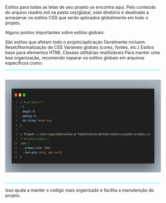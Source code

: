 Estilos para todas as telas de seu projeto se encontra aqui.
Pelo conteúdo do arquivo readmi.md na pasta css/global, este diretório é destinado a armazenar os estilos CSS que serão aplicados globalmente em todo o projeto.

Alguns pontos importantes sobre estilos globais:

São estilos que afetam todo o projeto/aplicação
Geralmente incluem:
Reset/Normalização de CSS
Variáveis globais (cores, fontes, etc.)
Estilos base para elementos HTML
Classes utilitárias reutilizáveis
Para manter uma boa organização, recomendo separar os estilos globais em arquivos específicos como:
    <hr style="background-color: cyan;">
    <br>
    <img src="./code.png" alt="imagem de um código" style="height: 300px;" >
    <br>
    <br>
    <hr style="background-color: cyan;">
Isso ajuda a manter o código mais organizado e facilita a manutenção do projeto.